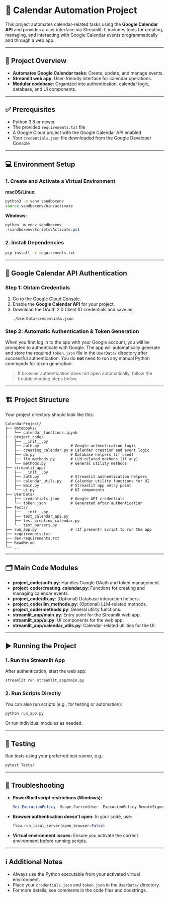 # 📅 Calendar Automation Project

This project automates calendar-related tasks using the **Google Calendar API** and provides a user interface via Streamlit. It includes tools for creating, managing, and interacting with Google Calendar events programmatically and through a web app.

---

## 🚀 Project Overview

- **Automates Google Calendar tasks**: Create, update, and manage events.
- **Streamlit web app**: User-friendly interface for calendar operations.
- **Modular codebase**: Organized into authentication, calendar logic, database, and UI components.

---

## ✅ Prerequisites

- Python 3.8 or newer
- The provided `requirements.txt` file
- A Google Cloud project with the Google Calendar API enabled
- Your `credentials.json` file downloaded from the Google Developer Console

---

## 💻 Environment Setup

### 1. Create and Activate a Virtual Environment

**macOS/Linux:**
```bash
python3 -m venv sandboxenv
source sandboxenv/bin/activate
```

**Windows:**
```powershell
python -m venv sandboxenv
.\sandboxenv\Scripts\Activate.ps1
```

### 2. Install Dependencies
```bash
pip install -r requirements.txt
```

---

## 🔐 Google Calendar API Authentication

### Step 1: Obtain Credentials
1. Go to the [Google Cloud Console](https://console.cloud.google.com/).
2. Enable the **Google Calendar API** for your project.
3. Download the OAuth 2.0 Client ID credentials and save as:
   ```
   ./UserData/credentials.json
   ```

### Step 2: Automatic Authentication & Token Generation
When you first log in to the app with your Google account, you will be prompted to authenticate with Google. The app will automatically generate and store the required `token.json` file in the `UserData/` directory after successful authentication. You do **not** need to run any manual Python commands for token generation.

> If browser authentication does not open automatically, follow the troubleshooting steps below.

---

## 🏗️ Project Structure

Your project directory should look like this:

```
CalendarProject/
├── Notebooks/
│   └── calendar_functions.ipynb
├── project_code/
│   ├── __init__.py
│   ├── auth.py              # Google authentication logic
│   ├── creating_calendar.py # Calendar creation and event logic
│   ├── db.py                # Database helpers (if used)
│   ├── llm_methods.py       # LLM-related methods (if any)
│   └── methods.py           # General utility methods
├── streamlit_app/
│   ├── __init__.py
│   ├── auth.py              # Streamlit authentication helpers
│   ├── calendar_utils.py    # Calendar utility functions for UI
│   ├── main.py              # Streamlit app entry point
│   └── ui.py                # UI components
├── UserData/
│   ├── credentials.json     # Google API credentials
│   └── token.json           # Generated after authentication
├── Tests/
│   ├── __init__.py
│   ├── test_calendar_api.py
│   ├── test_creating_calendar.py
│   └── test_parsers.py
├── run_app.py               # (If present) Script to run the app
├── requirements.txt
├── dev-requirements.txt
├── ReadMe.md
└── ...
```

---

## 🗂️ Main Code Modules

- **project_code/auth.py**: Handles Google OAuth and token management.
- **project_code/creating_calendar.py**: Functions for creating and managing calendar events.
- **project_code/db.py**: (Optional) Database interaction helpers.
- **project_code/llm_methods.py**: (Optional) LLM-related methods.
- **project_code/methods.py**: General utility functions.
- **streamlit_app/main.py**: Entry point for the Streamlit web app.
- **streamlit_app/ui.py**: UI components for the web app.
- **streamlit_app/calendar_utils.py**: Calendar-related utilities for the UI.

---

## ▶️ Running the Project

### 1. Run the Streamlit App
After authentication, start the web app:
```bash
streamlit run streamlit_app/main.py
```

### 2. Run Scripts Directly
You can also run scripts (e.g., for testing or automation):
```bash
python run_app.py
```
Or run individual modules as needed.

---

## 🧪 Testing

Run tests using your preferred test runner, e.g.:
```bash
pytest Tests/
```

---

## 🛟 Troubleshooting

- **PowerShell script restrictions (Windows):**
  ```powershell
  Set-ExecutionPolicy -Scope CurrentUser -ExecutionPolicy RemoteSigned
  ```
- **Browser authentication doesn't open:**
  In your code, use:
  ```python
  flow.run_local_server(open_browser=False)
  ```
- **Virtual environment issues:**
  Ensure you activate the correct environment before running scripts.

---

## ℹ️ Additional Notes

- Always use the Python executable from your activated virtual environment.
- Place your `credentials.json` and `token.json` in the `UserData/` directory.
- For more details, see comments in the code files and docstrings.
